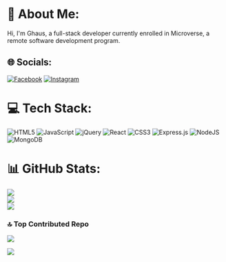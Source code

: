 # 💫 About Me:
Hi, I'm Ghaus, a full-stack developer currently enrolled in Microverse, a remote software development program.


## 🌐 Socials:
[![Facebook](https://img.shields.io/badge/Facebook-%231877F2.svg?logo=Facebook&logoColor=white)](https://facebook.com/Ghausalikhan) [![Instagram](https://img.shields.io/badge/Instagram-%23E4405F.svg?logo=Instagram&logoColor=white)](https://instagram.com/ghausalikhan) 

# 💻 Tech Stack:
![HTML5](https://img.shields.io/badge/html5-%23E34F26.svg?style=for-the-badge&logo=html5&logoColor=white) ![JavaScript](https://img.shields.io/badge/javascript-%23323330.svg?style=for-the-badge&logo=javascript&logoColor=%23F7DF1E) ![jQuery](https://img.shields.io/badge/jquery-%230769AD.svg?style=for-the-badge&logo=jquery&logoColor=white) ![React](https://img.shields.io/badge/react-%2320232a.svg?style=for-the-badge&logo=react&logoColor=%2361DAFB) ![CSS3](https://img.shields.io/badge/css3-%231572B6.svg?style=for-the-badge&logo=css3&logoColor=white) ![Express.js](https://img.shields.io/badge/express.js-%23404d59.svg?style=for-the-badge&logo=express&logoColor=%2361DAFB) ![NodeJS](https://img.shields.io/badge/node.js-6DA55F?style=for-the-badge&logo=node.js&logoColor=white) ![MongoDB](https://img.shields.io/badge/MongoDB-%234ea94b.svg?style=for-the-badge&logo=mongodb&logoColor=white)
# 📊 GitHub Stats:
![](https://github-readme-stats.vercel.app/api?username=GhausAliKhan&theme=dark&hide_border=false&include_all_commits=true&count_private=false)<br/>
![](https://github-readme-streak-stats.herokuapp.com/?user=GhausAliKhan&theme=dark&hide_border=false)<br/>
![](https://github-readme-stats.vercel.app/api/top-langs/?username=GhausAliKhan&theme=dark&hide_border=false&include_all_commits=true&count_private=false&layout=compact)

### 🔝 Top Contributed Repo
![](https://github-contributor-stats.vercel.app/api?username=GhausAliKhan&limit=5&theme=dark&combine_all_yearly_contributions=true)

[![](https://visitcount.itsvg.in/api?id=GhausAliKhan&icon=0&color=0)](https://visitcount.itsvg.in)


<!-- Proudly created with GPRM ( https://gprm.itsvg.in ) -->
